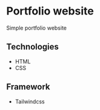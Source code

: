 # Portfolio website 

Simple portfolio website

## Technologies
- HTML
- CSS

## Framework
- Tailwindcss